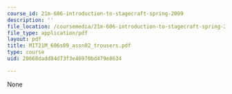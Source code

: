 ```yaml
---
course_id: 21m-606-introduction-to-stagecraft-spring-2009
description: ''
file_location: /coursemedia/21m-606-introduction-to-stagecraft-spring-2009/20668dadd84d73f3e46970bd479e8634_MIT21M_606s09_assn02_trousers.pdf
file_type: application/pdf
layout: pdf
title: MIT21M_606s09_assn02_trousers.pdf
type: course
uid: 20668dadd84d73f3e46970bd479e8634

---
```

None